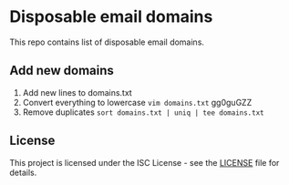 # Disposable email domains

This repo contains list of disposable email domains.

## Add new domains
1. Add new lines to domains.txt
2. Convert everything to lowercase
   `vim domains.txt` gg0guGZZ
3. Remove duplicates `sort domains.txt | uniq | tee domains.txt`


## License

This project is licensed under the ISC License - see the [LICENSE](LICENSE) file for details.

